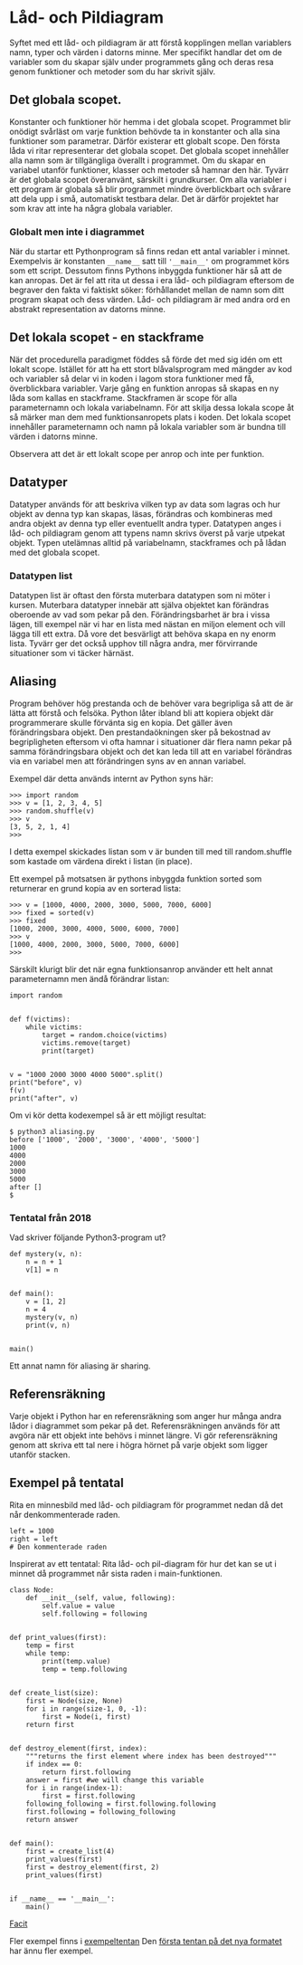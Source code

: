 # Låd- och Pildiagram

Syftet med ett låd- och pildiagram är att förstå kopplingen mellan variablers
namn, typer och värden i datorns minne. Mer specifikt handlar det om de variabler som du skapar själv under programmets gång och deras resa genom funktioner och
metoder som du har skrivit själv.

## Det globala scopet.

Konstanter och funktioner hör hemma i det globala scopet. Programmet blir onödigt
svårläst om varje funktion behövde ta in konstanter och alla sina funktioner som parametrar. Därför existerar ett globalt scope.
Den första låda vi ritar representerar det globala scopet. Det globala scopet innehåller alla namn som är tillgängliga överallt i programmet. Om du skapar en variabel utanför funktioner, klasser och metoder så hamnar den här.
Tyvärr är det globala scopet överanvänt, särskilt i grundkurser. Om alla variabler i ett program är globala så blir programmet mindre överblickbart och svårare att dela upp i små, automatiskt testbara delar. Det är därför projektet har som krav att inte ha några globala variabler.

### Globalt men inte i diagrammet

När du startar ett Pythonprogram så finns redan ett antal variabler i minnet. Exempelvis är konstanten ```__name__``` satt till ```'__main__'``` om programmet körs
som ett script. Dessutom finns Pythons inbyggda funktioner här så att de kan anropas. Det är fel att rita ut dessa i era låd- och pildiagram eftersom de
begraver den fakta vi faktiskt söker: förhållandet mellan de namn som ditt
program skapat och dess värden. Låd- och pildiagram är med andra ord en abstrakt
representation av datorns minne.

## Det lokala scopet - en stackframe

När det procedurella paradigmet föddes så förde det med sig idén om ett lokalt scope. Istället för att ha ett stort blåvalsprogram med mängder av kod och variabler så delar vi in koden i lagom stora funktioner med få, överblickbara
variabler. Varje gång en funktion anropas så skapas en ny låda som kallas
en stackframe. Stackframen är scope för alla parameternamn och lokala variabelnamn. För att skilja dessa lokala scope åt så märker man dem med funktionsanropets plats i koden. Det lokala scopet innehåller parameternamn och namn på lokala variabler som är bundna till värden i datorns minne.

Observera att det är ett lokalt scope per anrop och inte per funktion.

## Datatyper

Datatyper används för att beskriva vilken typ av data som lagras och hur objekt av denna
typ kan skapas, läsas, förändras och kombineras med andra objekt av denna typ eller eventuellt andra typer. Datatypen anges i låd- och pildiagram genom att
typens namn skrivs överst på varje utpekat objekt. Typen utelämnas alltid på
variabelnamn, stackframes och på lådan med det globala scopet.

### Datatypen list

Datatypen list är oftast den första muterbara datatypen som ni möter i kursen. Muterbara datatyper innebär att själva objektet kan förändras oberoende av vad som pekar på den. Förändringsbarhet är bra i vissa lägen, till exempel när vi har en lista med nästan en miljon element och vill lägga till ett extra. Då vore det besvärligt att behöva skapa en ny enorm lista. Tyvärr ger det också upphov till några andra, mer förvirrande situationer som vi täcker härnäst.

## Aliasing

Program behöver hög prestanda och de behöver vara begripliga så att de är lätta att förstå och felsöka. Python låter ibland bli att kopiera objekt där programmerare skulle förvänta sig en kopia. Det gäller även
förändringsbara objekt. Den prestandaökningen
sker på bekostnad av begripligheten eftersom vi ofta hamnar i situationer där
flera namn pekar på samma förändringsbara objekt och det kan leda till att
en variabel förändras via en variabel men att förändringen syns av en annan
variabel.

Exempel där detta används internt av Python syns här:
```
>>> import random
>>> v = [1, 2, 3, 4, 5]
>>> random.shuffle(v)
>>> v
[3, 5, 2, 1, 4]
>>>
```
I detta exempel skickades listan som v är bunden till med till random.shuffle
som kastade om värdena direkt i listan (in place).

Ett exempel på motsatsen är pythons inbyggda funktion sorted som returnerar
en grund kopia av en sorterad lista:
```
>>> v = [1000, 4000, 2000, 3000, 5000, 7000, 6000]
>>> fixed = sorted(v)
>>> fixed
[1000, 2000, 3000, 4000, 5000, 6000, 7000]
>>> v
[1000, 4000, 2000, 3000, 5000, 7000, 6000]
>>>
```

Särskilt klurigt blir det när egna funktionsanrop använder ett helt annat parameternamn men ändå förändrar listan:
```
import random


def f(victims):
    while victims:
        target = random.choice(victims)
        victims.remove(target)
        print(target)


v = "1000 2000 3000 4000 5000".split()
print("before", v)
f(v)
print("after", v)
```
Om vi kör detta kodexempel så är ett möjligt resultat:
```
$ python3 aliasing.py
before ['1000', '2000', '3000', '4000', '5000']
1000
4000
2000
3000
5000
after []
$
```

### Tentatal från 2018

Vad skriver följande Python3-program ut?
```
def mystery(v, n):
    n = n + 1
    v[1] = n


def main():
    v = [1, 2]
    n = 4
    mystery(v, n)
    print(v, n)


main()
```

Ett annat namn för aliasing är sharing.

## Referensräkning

Varje objekt i Python har en referensräkning som anger hur många andra lådor
i diagrammet som pekar på det. Referensräkningen används för att avgöra
när ett objekt inte behövs i minnet längre. Vi gör referensräkning genom att skriva ett tal nere i högra hörnet på varje objekt som ligger utanför stacken.

## Exempel på tentatal
Rita en minnesbild med låd- och pildiagram för programmet nedan då det når denkommenterade raden.
```
left = 1000
right = left
# Den kommenterade raden
```

Inspirerat av ett tentatal: Rita låd- och pil-diagram för hur det kan se ut i minnet då programmet når sista raden i main-funktionen.
```
class Node:
    def __init__(self, value, following):
        self.value = value
        self.following = following


def print_values(first):
    temp = first
    while temp:
        print(temp.value)
        temp = temp.following


def create_list(size):
    first = Node(size, None)
    for i in range(size-1, 0, -1):
        first = Node(i, first)
    return first


def destroy_element(first, index):
    """returns the first element where index has been destroyed"""
    if index == 0:
        return first.following
    answer = first #we will change this variable
    for i in range(index-1):
        first = first.following
    following_following = first.following.following
    first.following = following_following
    return answer


def main():
    first = create_list(4)
    print_values(first)
    first = destroy_element(first, 2)
    print_values(first)


if __name__ == '__main__':
    main()
```

[Facit](facit.md)

Fler exempel finns i [exempeltentan](https://github.com/dicander/training_exam)
Den [första tentan på det nya formatet](https://gits-15.sys.kth.se/dicander/gruprog_tenta_2019-10-18)
har ännu fler exempel.
